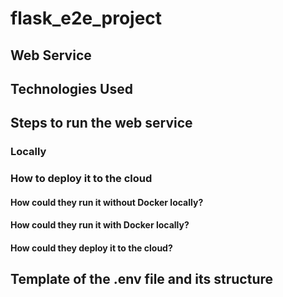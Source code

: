 # flask_e2e_project

## Web Service

## Technologies Used

## Steps to run the web service

### Locally

### How to deploy it to the cloud

#### How could they run it without Docker locally?
#### How could they run it with Docker locally?
#### How could they deploy it to the cloud?

## Template of the .env file and its structure